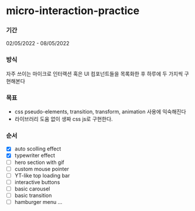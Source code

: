 # micro-interaction-practice

### 기간

02/05/2022 - 08/05/2022

### 방식

자주 쓰이는 마이크로 인터랙션 혹은 UI 컴포넌트들을 목록화한 후 하루에 두 가지씩 구현해본다

### 목표

- css pseudo-elements, transition, transform, animation 사용에 익숙해진다
- 라이브러리 도움 없이 생짜 css js로 구현한다.

### 순서

- [x] auto scolling effect
- [x] typewriter effect
- [ ] hero section with gif
- [ ] custom mouse pointer
- [ ] YT-like top loading bar
- [ ] interactive buttons
- [ ] basic carousel
- [ ] basic transition
- [ ] hamburger menu
      ...
